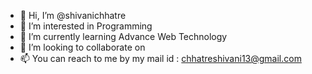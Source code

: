 - 👋 Hi, I’m @shivanichhatre
- 👀 I’m interested in Programming
- 🌱 I’m currently learning Advance Web Technology
- 💞️ I’m looking to collaborate on 
- 📫 You can reach to me by my mail id :  chhatreshivani13@gmail.com

<!---
shivanichhatre/shivanichhatre is a ✨ special ✨ repository because its `README.md` (this file) appears on your GitHub profile.
You can click the Preview link to take a look at your changes.
--->
